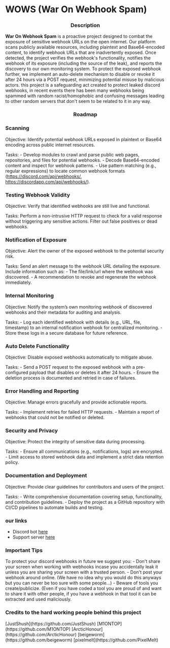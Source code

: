 <h1>WOWS (War On Webhook Spam)</h1>

<h3 align="center"> Description </h3>

**War On Webhook Spam** is a proactive project designed to combat the exposure of sensitive webhook URLs on the open internet. Our platform scans publicly available resources, including plaintext and Base64-encoded content, to identify webhook URLs that are inadvertently exposed. Once detected, the project verifies the webhook's functionality, notifies the webhook of its exposure (including the source of the leak), and reports the discovery to our own monitoring system. To protect the exposed webhook further, we implement an auto-delete mechanism to disable or revoke it after 24 hours via a POST request, minimizing potential misuse by malicious actors.
this project is a safeguarding act created to protect leaked discord webhooks, in recent events there has been many webhooks being spammed with random racist/homophobic and confusing messages leading to other random servers that don't seem to be related to it in any way.

<h3 align="center"> Roadmap </h3>

  <h3 align="left">Scanning</h3>
  
  Objective: Identify potential webhook URLs exposed in plaintext or Base64 encoding across public internet resources.
        
  Tasks:
            - Develop modules to crawl and parse public web pages, repositories, and files for potential webhooks.
            - Decode Base64-encoded content and inspect for webhook patterns.
            - Use pattern matching (e.g., regular expressions) to locate common webhook formats (https://discord.com/api/webhooks/, https://discordapp.com/api/webhooks/).


  <h3 align="left">Testing Webhook Validity</h3>
  
  Objective: Verify that identified webhooks are still live and functional.
  
  Tasks:
            Perform a non-intrusive HTTP request to check for a valid response without triggering any sensitive actions.
            Filter out false positives or dead webhooks.
            

  <h3 align="left">Notification of Exposure</h3>
  
  Objective: Alert the owner of the exposed webhook to the potential security risk.
  
  Tasks:
            Send an alert message to the webhook URL detailing the exposure.
            Include information such as:
                - The file/link/url where the webhook was discovered.
                - A recommendation to revoke and regenerate the webhook immediately.


  <h3 align="left">Internal Monitoring</h3>
  
  Objective: Notify the system’s own monitoring webhook of discovered webhooks and their metadata for auditing and analysis.
  
  Tasks:
            - Log each identified webhook with details (e.g., URL, file, timestamp) to an internal notification webhook for centralized monitoring.
            - Store these logs in a secure database for future reference.


  <h3 align="left">Auto Delete Functionality</h3>
  
  Objective: Disable exposed webhooks automatically to mitigate abuse.
  
  Tasks:
            - Send a POST request to the exposed webhook with a pre-configured payload that disables or deletes it after 24 hours.
            - Ensure the deletion process is documented and retried in case of failures.


  <h3 align="left">Error Handling and Reporting</h3>
  
  Objective: Manage errors gracefully and provide actionable reports.

  Tasks:
            - Implement retries for failed HTTP requests.
            - Maintain a report of webhooks that could not be notified or deleted.


  <h3 align="left">Security and Privacy</h3>
  
  Objective: Protect the integrity of sensitive data during processing.
  
  Tasks:
            - Ensure all communications (e.g., notifications, logs) are encrypted.
            - Limit access to stored webhook data and implement a strict data retention policy.


  <h3 align="left">Documentation and Deployment</h3>
  
  Objective: Provide clear guidelines for contributors and users of the project.
  
  Tasks:
            - Write comprehensive documentation covering setup, functionality, and contribution guidelines.
            - Deploy the project as a GitHub repository with CI/CD pipelines to automate builds and testing.

<h3 align="left">our links</h3>
<ul>
  <li>Discord bot <a href="https://discord.com/oauth2/authorize?client_id=747412110782234654&permissions=8&scope=bot%20applications.commands">here</a></li>
  <li>Support server <a href="https://discord.gg/QT6BVnWnKu">here</a></li>
</ul>

<h3 align="left">Important Tips</h3>
To protect your discord webhooks in future we suggest you: 
- Don't share your screen when working with webhooks incase you accidentally leak it unless you are sharing your screen with a trusted person.
- Don't post your webhook around online. (We have no idea why you would do this anyways but you can never be too sure with some people...)
- Beware of tools you create/publicize. (Even if you have coded a tool you are proud of and want to share it with other people, if you have a webhook in that tool it can be extracted and used maliciously.


<h3 align="left">Credits to the hard working people behind this project</h3>
[JustShush](https://github.com/JustShush)
[M1ONTOP](https://github.com/M1ONTOP)
[ArcticHonour](https://github.com/ArcticHonour)
[beigeworm](https://github.com/beigeworm)
[pixelmelt](https://github.com/PixelMelt)

